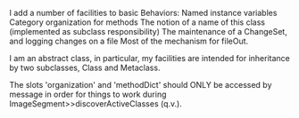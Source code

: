 I add a number of facilities to basic Behaviors:	Named instance variables	Category organization for methods	The notion of a name of this class (implemented as subclass responsibility)	The maintenance of a ChangeSet, and logging changes on a file	Most of the mechanism for fileOut.	I am an abstract class, in particular, my facilities are intended for inheritance by two subclasses, Class and Metaclass.The slots 'organization' and 'methodDict' should ONLY be accessed by message in order for things to work during ImageSegment>>discoverActiveClasses (q.v.).